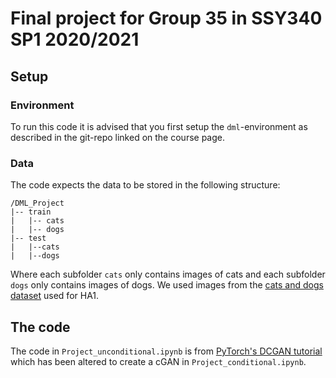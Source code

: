# Final project for Group 35 in SSY340 SP1 2020/2021

## Setup

### Environment
To run this code it is advised that you first setup the `dml`-environment as described in the git-repo linked on the course page.

### Data
The code expects the data to be stored in the following structure:
```
/DML_Project
|-- train
|   |-- cats
|   |-- dogs
|-- test
|   |--cats
|   |--dogs
```
Where each subfolder `cats` only contains images of cats and each subfolder `dogs` only contains images of dogs.
We used images from the [cats and dogs dataset](https://www.kaggle.com/c/dogs-vs-cats/data) used for HA1.

## The code
The code in `Project_unconditional.ipynb` is from [PyTorch's DCGAN tutorial](https://pytorch.org/tutorials/beginner/dcgan_faces_tutorial.html) which has been altered to create a cGAN in `Project_conditional.ipynb`.
